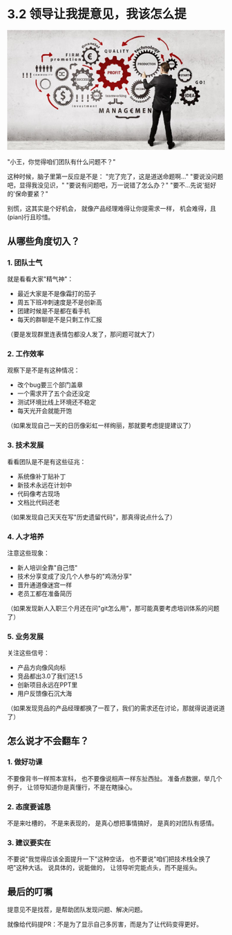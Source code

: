 # 3.2 领导让我提意见，我该怎么提

![提建议](../assets/images/chapter3/give-advice.jpg)

"小王，你觉得咱们团队有什么问题不？"

这种时候，脑子里第一反应是不是：
"完了完了，这是道送命题啊..."
"要说没问题吧，显得我没见识，"
"要说有问题吧，万一说错了怎么办？"
"要不...先说'挺好的'保命要紧？"

别慌，这其实是个好机会，
就像产品经理难得让你提需求一样，
机会难得，且(pian)行且珍惜。

## 从哪些角度切入？

### 1. 团队士气
就是看看大家"精气神"：

- 最近大家是不是像霜打的茄子
- 周五下班冲刺速度是不是创新高
- 团建时候是不是都在看手机
- 每天的群聊是不是只剩工作汇报

（要是发现群里连表情包都没人发了，那问题可就大了）

### 2. 工作效率
观察下是不是有这种情况：

- 改个bug要三个部门盖章
- 一个需求开了五个会还没定
- 测试环境比线上环境还不稳定
- 每天光开会就能开饱

（如果发现自己一天的日历像彩虹一样绚丽，那就要考虑提提建议了）

### 3. 技术发展
看看团队是不是有这些征兆：

- 系统像补丁贴补丁
- 新技术永远在计划中
- 代码像考古现场
- 文档比代码还老

（如果发现自己天天在写"历史遗留代码"，那真得说点什么了）

### 4. 人才培养
注意这些现象：

- 新人培训全靠"自己悟"
- 技术分享变成了没几个人参与的"鸡汤分享"
- 晋升通道像迷宫一样
- 老员工都在准备简历

（如果发现新人入职三个月还在问"git怎么用"，那可能真要考虑培训体系的问题了）

### 5. 业务发展
关注这些信号：

- 产品方向像风向标
- 竞品都出3.0了我们还1.5
- 创新项目永远在PPT里
- 用户反馈像石沉大海

（如果发现竞品的产品经理都换了一茬了，我们的需求还在讨论，那就得说道说道了）

## 怎么说才不会翻车？

### 1. 做好功课
不要像背书一样照本宣科，
也不要像说相声一样东扯西扯。
准备点数据，举几个例子，
让领导知道你是真懂行，不是在瞎操心。

### 2. 态度要诚恳
不是来吐槽的，
不是来表现的，
是真心想把事情搞好，
是真的对团队有感情。

### 3. 建议要实在
不要说"我觉得应该全面提升一下"这种空话，
也不要说"咱们把技术栈全换了吧"这种大话。
说具体的，说能做的，
让领导听完能点头，而不是摇头。

## 最后的叮嘱

提意见不是找茬，是帮助团队发现问题、解决问题。

就像给代码提PR：不是为了显示自己多厉害，而是为了让代码变得更好。
